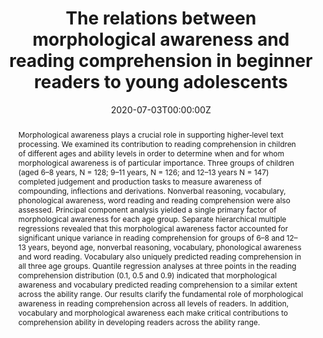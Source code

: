 ---
abstract: Morphological awareness plays a crucial role in supporting higher‐level text processing. We examined its contribution to reading comprehension in children of different ages and ability levels in order to determine when and for whom morphological awareness is of particular importance. Three groups of children (aged 6–8 years, N = 128; 9–11 years, N = 126; and 12–13 years N = 147) completed judgement and production tasks to measure awareness of compounding, inflections and derivations. Nonverbal reasoning, vocabulary, phonological awareness, word reading and reading comprehension were also assessed. Principal component analysis yielded a single primary factor of morphological awareness for each age group. Separate hierarchical multiple regressions revealed that this morphological awareness factor accounted for significant unique variance in reading comprehension for groups of 6–8 and 12–13 years, beyond age, nonverbal reasoning, vocabulary, phonological awareness and word reading. Vocabulary also uniquely predicted reading comprehension in all three age groups. Quantile regression analyses at three points in the reading comprehension distribution (0.1, 0.5 and 0.9) indicated that morphological awareness and vocabulary predicted reading comprehension to a similar extent across the ability range. Our results clarify the fundamental role of morphological awareness in reading comprehension across all levels of readers. In addition, vocabulary and morphological awareness each make critical contributions to comprehension ability in developing readers across the ability range.
authors:
- admin
- Nicola K. Currie
- Shelley Xiuli Tong
- Kate Cain
date: "2020-07-03T00:00:00Z"
doi: "10.1111/1467-9817.12316"
featured: true
image:
  caption: 'Image credit: []()'
  preview_only: true
projects: [ma-lancaster]
publication: '*Journal of Research in Reading, 44*(1)'
publication_short: ""
publication_types:
- "2"
publishDate: "2017-01-01T00:00:00Z"
slides: 
summary: "We measured the contributions of morphological awareness to reading comprehension in children aged 6-13 years old, and demonstrated its importance across the reading comprehension ability range."
tags:
- Reading comprehension
- Morphological awareness
- Poor comprehenders
- Literacy development
title: "The relations between morphological awareness and reading comprehension in beginner readers to young adolescents"
url_code: ""
url_dataset: ""
url_pdf: "https://onlinelibrary.wiley.com/doi/epdf/10.1111/1467-9817.12316"
url_poster: ""
url_project: "https://osf.io/96542/"
url_slides: ""
url_source: ""
url_video: ""
---